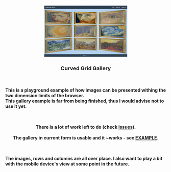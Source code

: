 <p align="center">
  <img width="260" height="161" src="https://github.com/rkruk/curved-grid-gallery/blob/master/img/mini.jpg">
</p>
 <h3 align="center"><b> Curved Grid Gallery </h3>
 <br><br>
This is a playground example of how images can be presented withing the two dimension limits of the browser.<br>
This gallery example is far from being finished, thus I would advise not to use it yet.<br><br><br>
<p align="center">There is a lot of work left to do (check <a href="https://github.com/rkruk/curved-grid-gallery/issues">issues</a>).<br><br>
  The gallery in current form is usable and it ~works - see <a target="_blank" href="https://rkruk.github.io/curved-grid-gallery/">EXAMPLE</a>.</p><br><br> 
The images, rows and columns are all over place. I also want to play a bit with the mobile device's view at some point in the future.
<br><br> 
